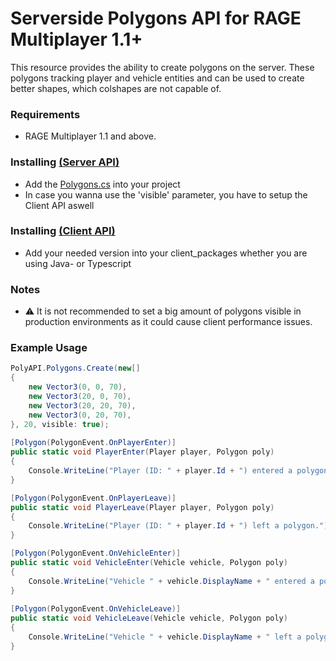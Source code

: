# Serverside Polygons API for RAGE Multiplayer 1.1+

This resource provides the ability to create polygons on the server. These polygons tracking player and vehicle entities and can be used to create better shapes, which colshapes are not capable of. 

### Requirements
 - RAGE Multiplayer 1.1 and above.

### Installing [(Server API)](https://wiki.rage.mp/wiki/Development_with_Visual_Studio_Code)
- Add the [Polygons.cs](https://github.com/sckindvl/ragemp-polygons/blob/5e3836d7f0366df35bd8ed6fa5436c8a8169aac3/server/csharp/Polygons.cs) into your project
- In case you wanna use the 'visible' parameter, you have to setup the Client API aswell

### Installing [(Client API) ](https://wiki.rage.mp/wiki/Getting_Started_with_Client-side)
- Add your needed version into your client_packages whether you are using Java- or Typescript
### Notes
- ⚠️ It is not recommended to set a big amount of polygons visible in production environments as it could cause client performance issues.

### Example Usage
```cs
PolyAPI.Polygons.Create(new[]
{
    new Vector3(0, 0, 70),
    new Vector3(20, 0, 70),
    new Vector3(20, 20, 70),
    new Vector3(0, 20, 70),
}, 20, visible: true);
 
[Polygon(PolygonEvent.OnPlayerEnter)]
public static void PlayerEnter(Player player, Polygon poly)
{
    Console.WriteLine("Player (ID: " + player.Id + ") entered a polygon.");
}

[Polygon(PolygonEvent.OnPlayerLeave)]
public static void PlayerLeave(Player player, Polygon poly)
{
    Console.WriteLine("Player (ID: " + player.Id + ") left a polygon.");
}

[Polygon(PolygonEvent.OnVehicleEnter)]
public static void VehicleEnter(Vehicle vehicle, Polygon poly)
{
    Console.WriteLine("Vehicle " + vehicle.DisplayName + " entered a polygon.");
}
       
[Polygon(PolygonEvent.OnVehicleLeave)]
public static void VehicleLeave(Vehicle vehicle, Polygon poly)
{
    Console.WriteLine("Vehicle " + vehicle.DisplayName + " left a polygon.");
}

```
